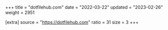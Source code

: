 +++
title = "dotfilehub.com"
date = "2022-03-22"
updated = "2023-02-26"
weight = 2951

[extra]
source = "https://dotfilehub.com"
ratio = 31
size = 3
+++
